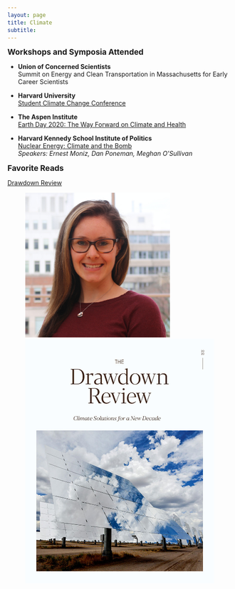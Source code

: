 ```yaml
---
layout: page
title: Climate
subtitle: 
---
```


<strong style="font-size: 125%;"> Workshops and Symposia Attended </strong> 

+ **Union of Concerned Scientists**  
Summit on Energy and Clean Transportation in Massachusetts for Early Career Scientists 

+ **Harvard University**  
<a href = "https://www.youtube.com/channel/UCiXL3ZwiYv6xsj3c9UtTEWw?fbclid=IwAR3l1vS7-FU62Si3QILvUrZnLFW4XK52edlYg5x7DqfIcB1Im7rOIld-Xek">Student Climate Change Conference</a>


+ **The Aspen Institute**  
<a href="https://www.youtube.com/watch?v=PVn2DW8L22I">Earth Day 2020: The Way Forward on Climate and Health</a>


+ **Harvard Kennedy School Institute of Politics**  
<a href = "https://iop.harvard.edu/forum/nuclear-energy-climate-and-bomb">Nuclear Energy: Climate and the Bomb</a>  
_Speakers: Ernest Moniz, Dan Poneman, Meghan O'Sullivan_  

<strong style="font-size: 125%;"> Favorite Reads </strong>  

<div class="container">
    	<div class="row">
            <div class="col-md-6">
            	<a href = "https://drawdown.org/drawdown-framework/drawdown-review-2020">Drawdown Review</a>
            </div>
            <div class="col-md-6"> 
            	<figure>
            	<img src="img/mz_headshot_square.jpg" width = 325 height = 325 alt="Michele Zemplenyi">
                <img src="img/drawdownreview.jpg" alt="Drawdown Review 2020">
                </figure>
		    </div>
	    </div><!-- row -->	
</div> <!-- /container -->      

